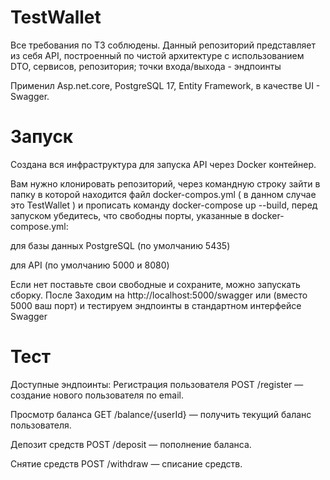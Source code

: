 # TestWallet

Все требования по ТЗ соблюдены.
Данный репозиторий представляет из себя API, построенный по чистой архитектуре с использованием DTO, сервисов, репозитория; точки входа/выхода - эндпоинты

Применил Asp.net.core, PostgreSQL 17, Entity Framework, в качестве UI - Swagger.

# Запуск
Создана вся инфраструктура для запуска API через Docker контейнер.

Вам нужно клонировать репозиторий, через командную строку зайти в папку в которой находится файл docker-compos.yml ( в данном случае это TestWallet ) и прописать команду
docker-compose up --build, перед запуском убедитесь, что свободны порты, указанные в docker-compose.yml:

для базы данных PostgreSQL (по умолчанию 5435)

для API (по умолчанию 5000 и 8080)  

Если нет поставьте свои свободные и сохраните, можно запускать сборку.
После Заходим на http://localhost:5000/swagger или (вместо 5000 ваш порт) и тестируем эндпоинты в стандартном интерфейсе Swagger

# Тест

Доступные эндпоинты:
Регистрация пользователя
POST /register — создание нового пользователя по email.

Просмотр баланса
GET /balance/{userId} — получить текущий баланс пользователя.

Депозит средств
POST /deposit — пополнение баланса.

Снятие средств
POST /withdraw — списание средств.
